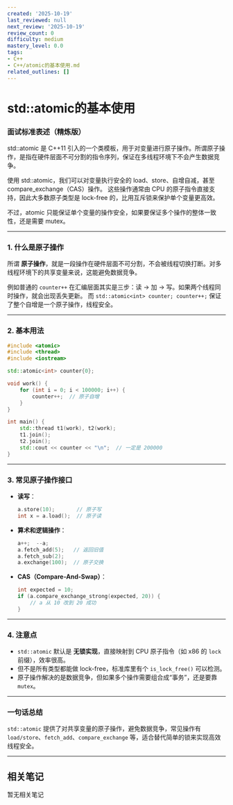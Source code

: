 ```yaml
---
created: '2025-10-19'
last_reviewed: null
next_review: '2025-10-19'
review_count: 0
difficulty: medium
mastery_level: 0.0
tags:
- C++
- C++/atomic的基本使用.md
related_outlines: []
---
```

# std::atomic的基本使用

### 面试标准表述（精炼版）

std::atomic 是 C++11 引入的一个类模板，用于对变量进行原子操作。所谓原子操作，是指在硬件层面不可分割的指令序列，保证在多线程环境下不会产生数据竞争。

使用 std::atomic，我们可以对变量执行安全的 load、store、自增自减，甚至 compare_exchange（CAS）操作。
这些操作通常由 CPU 的原子指令直接支持，因此大多数原子类型是 lock-free 的，比用互斥锁来保护单个变量更高效。

不过，atomic 只能保证单个变量的操作安全，如果要保证多个操作的整体一致性，还是需要 mutex。

---

### 1. 什么是原子操作

所谓 **原子操作**，就是一段操作在硬件层面不可分割，不会被线程切换打断。对多线程环境下的共享变量来说，这能避免数据竞争。

例如普通的 `counter++` 在汇编层面其实是三步：读 → 加 → 写。如果两个线程同时操作，就会出现丢失更新。
而 `std::atomic<int> counter; counter++;` 保证了整个自增是一个原子操作，线程安全。

---

### 2. 基本用法

```cpp
#include <atomic>
#include <thread>
#include <iostream>

std::atomic<int> counter{0};

void work() {
    for (int i = 0; i < 100000; i++) {
        counter++;  // 原子自增
    }
}

int main() {
    std::thread t1(work), t2(work);
    t1.join();
    t2.join();
    std::cout << counter << "\n";  // 一定是 200000
}
```

---

### 3. 常见原子操作接口

* **读写**：

  ```cpp
  a.store(10);       // 原子写
  int x = a.load();  // 原子读
  ```
* **算术和逻辑操作**：

  ```cpp
  a++;  --a;
  a.fetch_add(5);   // 返回旧值
  a.fetch_sub(2);
  a.exchange(100);  // 原子交换
  ```
* **CAS（Compare-And-Swap）**：

  ```cpp
  int expected = 10;
  if (a.compare_exchange_strong(expected, 20)) {
      // a 从 10 改到 20 成功
  }
  ```

---

### 4. 注意点

* `std::atomic` 默认是 **无锁实现**，直接映射到 CPU 原子指令（如 x86 的 `lock` 前缀），效率很高。
* 但不是所有类型都能做 lock-free，标准库里有个 `is_lock_free()` 可以检测。
* 原子操作解决的是数据竞争，但如果多个操作需要组合成“事务”，还是要靠 `mutex`。

---

### 一句话总结

`std::atomic` 提供了对共享变量的原子操作，避免数据竞争，常见操作有 `load/store`、`fetch_add`、`compare_exchange` 等，适合替代简单的锁来实现高效线程安全。


---

## 相关笔记
<!-- 自动生成 -->

暂无相关笔记

